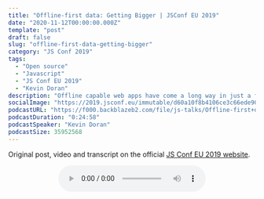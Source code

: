 ```yaml
---
title: "Offline-first data: Getting Bigger | JSConf EU 2019"
date: "2020-11-12T00:00:00.000Z"
template: "post"
draft: false
slug: "offline-first-data-getting-bigger"
category: "JS Conf 2019"
tags:
  - "Open source"
  - "Javascript"
  - "JS Conf EU 2019"
  - "Kevin Doran"
description: "Offline capable web apps have come a long way in just a few years. Tools like service workers, PouchDB & CouchDB gave answers to the first questions of “can we do this, where do we begin?”, pushing new possibilities to the browser. But taking the medical supply system online & offline for Africa’s most populous country asked us a whole new set of questions. How do you model distributed data and scalable code for 30,000 clinics? What about that growth is easy to mess up, and how do we plan for it?"
socialImage: "https://2019.jsconf.eu/immutable/d60a10f8b4106ce3c66ede9049802a5192a5a418/images/cms/kevin-doran-e064d608-1000-square.jpg"
podcastURL: "https://f000.backblazeb2.com/file/js-talks/Offline-first+data+Getting+Bigger+by+Kevin+Doran+JSConf+EU+2019.mp3"
podcastDuration: "0:24:58"
podcastSpeaker: "Kevin Doran"
podcastSize: 35952568
---
```


Original post, video and transcript on the official [JS Conf EU 2019 website](https://2019.jsconf.eu/kevin-doran/offline-first-data-getting-bigger.html).

<!-- End of podcast preview -->

<div style="text-align: center">
	<audio controls="controls">
		<source type="audio/mp3" src="https://f000.backblazeb2.com/file/js-talks/Offline-first+data+Getting+Bigger+by+Kevin+Doran+JSConf+EU+2019.mp3"></source>
		<p>Your browser does not support the audio element.</p>
	</audio>
</div>